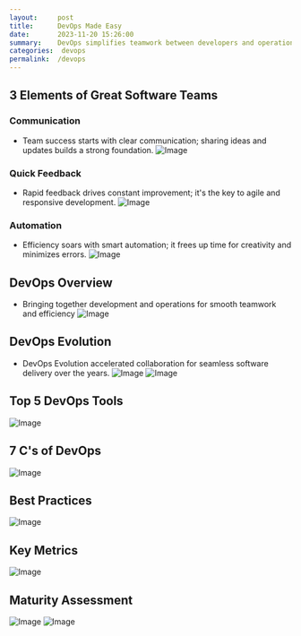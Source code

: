 ```yaml
---
layout:     post
title:      DevOps Made Easy
date:       2023-11-20 15:26:00
summary:    DevOps simplifies teamwork between developers and operations, speeding up software creation through streamlined collaboration and automation. This approach ensures faster and more efficient development, making the entire process smoother and more responsive.
categories:  devops
permalink:  /devops
---
```


## 3 Elements of Great Software Teams

### Communication
- Team success starts with clear communication; sharing ideas and updates builds a strong foundation.
![Image](/images/three-element-communication.gif "Communication")


### Quick Feedback
- Rapid feedback drives constant improvement; it's the key to agile and responsive development.
![Image](/images/three-element-quick-feedback.gif "Quick Feedback")


### Automation
- Efficiency soars with smart automation; it frees up time for creativity and minimizes errors.
![Image](/images/three-element-automation.gif "Automation")


## DevOps Overview
- Bringing together development and operations for smooth teamwork and efficiency
![Image](/images/devops-overview.gif "DevOps Overview")

## DevOps Evolution
- DevOps Evolution accelerated collaboration for seamless software delivery over the years.
![Image](/images/devop-evolution-first.gif "DevOps Evolution")
![Image](/images/devop-evolution-second.gif "DevOps Evolution")


## Top 5 DevOps Tools
![Image](/images/top-five-tools.gif "Top 5 DevOps Tools")

## 7 C's of DevOps
![Image](/images/severn'cs.gif "7 C's of DevOps")

## Best Practices
![Image](/images/best-practices.gif "Best Practices")

## Key Metrics
![Image](/images/key-metrics.gif "Key Metrics")

## Maturity Assessment
![Image](/images/maturity-assessment-first-part.gif "Maturity Assessment")
![Image](/images/maturity-assessment-second-part.gif "Maturity Assessment")
